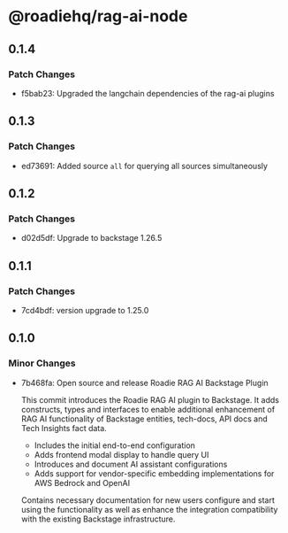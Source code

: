 # @roadiehq/rag-ai-node

## 0.1.4

### Patch Changes

- f5bab23: Upgraded the langchain dependencies of the rag-ai plugins

## 0.1.3

### Patch Changes

- ed73691: Added source `all` for querying all sources simultaneously

## 0.1.2

### Patch Changes

- d02d5df: Upgrade to backstage 1.26.5

## 0.1.1

### Patch Changes

- 7cd4bdf: version upgrade to 1.25.0

## 0.1.0

### Minor Changes

- 7b468fa: Open source and release Roadie RAG AI Backstage Plugin

  This commit introduces the Roadie RAG AI plugin to Backstage. It adds constructs, types and interfaces to enable additional enhancement of RAG AI functionality of Backstage entities, tech-docs, API docs and Tech Insights fact data.

  - Includes the initial end-to-end configuration
  - Adds frontend modal display to handle query UI
  - Introduces and document AI assistant configurations
  - Adds support for vendor-specific embedding implementations for AWS Bedrock and OpenAI

  Contains necessary documentation for new users configure and start using the functionality as well as enhance the integration compatibility with the existing Backstage infrastructure.
